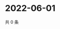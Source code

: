 # 2022-06-01

共 0 条

<!-- BEGIN WEIBO -->
<!-- 最后更新时间 Wed Jun 01 2022 03:13:12 GMT+0800 (China Standard Time) -->

<!-- END WEIBO -->
